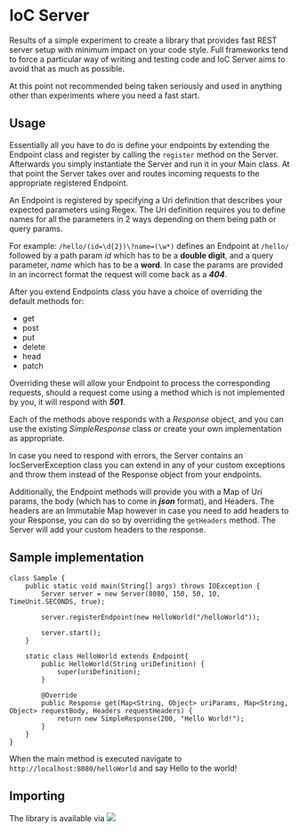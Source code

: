 # IoC Server

Results of a simple experiment to create a library that provides fast REST server setup with minimum impact on your 
code style. Full frameworks tend to force a particular way of writing and testing code and IoC Server aims to avoid 
that as much as possible.

At this point not recommended being taken seriously and used in anything other than experiments where you need a fast
start. 

## Usage

Essentially all you have to do is define your endpoints by extending the Endpoint class and register by calling the
`register` method on the Server. Afterwards you simply instantiate the Server and run it in your Main class. At that
point the Server takes over and routes incoming requests to the appropriate registered Endpoint.

An Endpoint is registered by specifying a Uri definition that describes your expected parameters using Regex. The Uri
definition requires you to define names for all the parameters in 2 ways depending on them being path or query params.

For example: `/hello/(id=\d{2})\?name=(\w*)` defines an Endpoint at `/hello/` followed by a path param *id* which has to
be a **double digit**, and a query parameter, *name* which has to be a **word**. In case the params are provided in an
incorrect format the request will come back as a ***404***.

After you extend Endpoints class you have a choice of overriding the default methods for:
* get
* post
* put
* delete
* head
* patch

Overriding these will allow your Endpoint to process the corresponding requests, should a request come using a method 
which is not implemented by you, it will respond with ***501***.

Each of the methods above responds with a *Response* object, and you can use the existing *SimpleResponse* class or
create your own implementation as appropriate.

In case you need to respond with errors, the Server contains an IocServerException class you can extend in any of your
custom exceptions and throw them instead of the Response object from your endpoints.

Additionally, the Endpoint methods will provide you with a Map of Uri params, the body (which has to come in ***json***
format), and Headers. The headers are an Immutable Map however in case you need to add headers to your Response, you can
do so by overriding the `getHeaders` method. The Server will add your custom headers to the response.

## Sample implementation

````
class Sample {
    public static void main(String[] args) throws IOException {
        Server server = new Server(8080, 150, 50, 10, TimeUnit.SECONDS, true);

        server.registerEndpoint(new HelloWorld("/helloWorld"));
        
        server.start();
    }

    static class HelloWorld extends Endpoint{
        public HelloWorld(String uriDefinition) {
            super(uriDefinition);
        }

        @Override
        public Response get(Map<String, Object> uriParams, Map<String, Object> requestBody, Headers requestHeaders) {
            return new SimpleResponse(200, "Hello World!");
        }
    }
}
````

When the main method is executed navigate to `http://localhost:8080/helloWorld` and say Hello to the world!

## Importing

The library is available via [![](https://jitpack.io/v/asutalo/ioc-server.svg)](https://jitpack.io/#asutalo/ioc-server)
